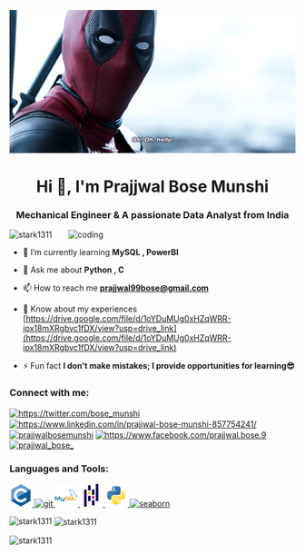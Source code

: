 <p align="center">
  <img src="https://github.com/stark1311/stark1311/blob/main/github%20banner.gif" style="width:1250px;">
</p>


<h1 align="center">Hi 👋, I'm Prajjwal Bose Munshi</h1>
<h3 align="center">Mechanical Engineer & A passionate Data Analyst from India</h3>

<img align="right" alt="coding" width="400" src="https://static.gstop-content.com/3343c592-d6c7-4235-a6b7-8e04abe1bef3">


<p align="left"> <img src="https://komarev.com/ghpvc/?username=stark1311&label=Profile%20views&color=0e75b6&style=flat" alt="stark1311" /> </p>

- 🌱 I’m currently learning **MySQL , PowerBI**

- 💬 Ask me about **Python , C**

- 📫 How to reach me **prajjwal99bose@gmail.com**

- 📄 Know about my experiences [https://drive.google.com/file/d/1oYDuMUg0xHZqWRR-ipx18mXRgbvc1fDX/view?usp=drive_link](https://drive.google.com/file/d/1oYDuMUg0xHZqWRR-ipx18mXRgbvc1fDX/view?usp=drive_link)

- ⚡ Fun fact **I don't make mistakes; I provide opportunities for learning😎**

<h3 align="left">Connect with me:</h3>
<p align="left">
<a href="https://twitter.com/https://twitter.com/bose_munshi" target="blank"><img align="center" src="https://raw.githubusercontent.com/rahuldkjain/github-profile-readme-generator/master/src/images/icons/Social/twitter.svg" alt="https://twitter.com/bose_munshi" height="30" width="40" /></a>
<a href="https://linkedin.com/in/https://www.linkedin.com/in/prajjwal-bose-munshi-857754241/" target="blank"><img align="center" src="https://raw.githubusercontent.com/rahuldkjain/github-profile-readme-generator/master/src/images/icons/Social/linked-in-alt.svg" alt="https://www.linkedin.com/in/prajjwal-bose-munshi-857754241/" height="30" width="40" /></a>
<a href="https://kaggle.com/prajjwalbosemunshi" target="blank"><img align="center" src="https://raw.githubusercontent.com/rahuldkjain/github-profile-readme-generator/master/src/images/icons/Social/kaggle.svg" alt="prajjwalbosemunshi" height="30" width="40" /></a>
<a href="https://fb.com/https://www.facebook.com/prajjwal.bose.9" target="blank"><img align="center" src="https://raw.githubusercontent.com/rahuldkjain/github-profile-readme-generator/master/src/images/icons/Social/facebook.svg" alt="https://www.facebook.com/prajjwal.bose.9" height="30" width="40" /></a>
<a href="https://instagram.com/prajjwal_bose_" target="blank"><img align="center" src="https://raw.githubusercontent.com/rahuldkjain/github-profile-readme-generator/master/src/images/icons/Social/instagram.svg" alt="prajjwal_bose_" height="30" width="40" /></a>
</p>

<h3 align="left">Languages and Tools:</h3>
<p align="left"> <a href="https://www.cprogramming.com/" target="_blank" rel="noreferrer"> <img src="https://raw.githubusercontent.com/devicons/devicon/master/icons/c/c-original.svg" alt="c" width="40" height="40"/> </a> <a href="https://git-scm.com/" target="_blank" rel="noreferrer"> <img src="https://www.vectorlogo.zone/logos/git-scm/git-scm-icon.svg" alt="git" width="40" height="40"/> </a> <a href="https://www.mysql.com/" target="_blank" rel="noreferrer"> <img src="https://raw.githubusercontent.com/devicons/devicon/master/icons/mysql/mysql-original-wordmark.svg" alt="mysql" width="40" height="40"/> </a> <a href="https://pandas.pydata.org/" target="_blank" rel="noreferrer"> <img src="https://raw.githubusercontent.com/devicons/devicon/2ae2a900d2f041da66e950e4d48052658d850630/icons/pandas/pandas-original.svg" alt="pandas" width="40" height="40"/> </a> <a href="https://www.python.org" target="_blank" rel="noreferrer"> <img src="https://raw.githubusercontent.com/devicons/devicon/master/icons/python/python-original.svg" alt="python" width="40" height="40"/> </a> <a href="https://seaborn.pydata.org/" target="_blank" rel="noreferrer"> <img src="https://seaborn.pydata.org/_images/logo-mark-lightbg.svg" alt="seaborn" width="40" height="40"/> </a> </p>

<p><img align="left" src="https://github-readme-stats.vercel.app/api/top-langs?username=stark1311&show_icons=true&locale=en&layout=compact" alt="stark1311" /></p>

<p>&nbsp;<img align="center" src="https://github-readme-stats.vercel.app/api?username=stark1311&show_icons=true&locale=en" alt="stark1311" /></p>

<p><img align="center" src="https://github-readme-streak-stats.herokuapp.com/?user=stark1311&" alt="stark1311" /></p>
